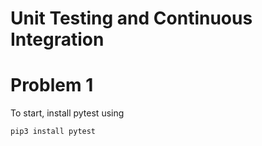 # Unit Testing and Continuous Integration

# Problem 1 
To start, install pytest using
```bash
pip3 install pytest
```
